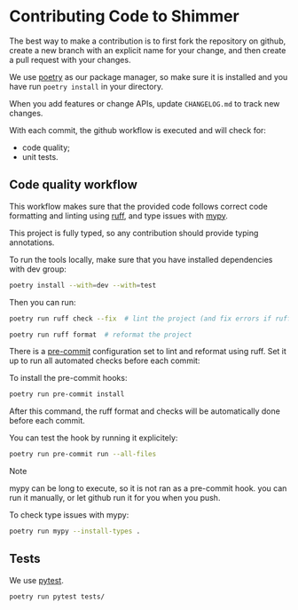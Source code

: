 # Contributing Code to Shimmer

The best way to make a contribution is to first fork the repository on github, 
create a new branch with an explicit name for your change, and then create a pull request with your changes.

We use [poetry](https://python-poetry.org/) as our package manager, 
so make sure it is installed and you have run `poetry install` in your directory.

When you add features or change APIs, update `CHANGELOG.md` to track new changes.

With each commit, the github workflow is executed and will check for:
- code quality;
- unit tests.

## Code quality workflow
This workflow makes sure that the provided code follows correct code formatting
and linting using [ruff](https://github.com/astral-sh/ruff),
and type issues with [mypy](https://github.com/python/mypy).

This project is fully typed, so any contribution should provide typing annotations.

To run the tools locally, make sure that you have installed dependencies with dev group:
```sh
poetry install --with=dev --with=test
```

Then you can run:
```sh
poetry run ruff check --fix  # lint the project (and fix errors if ruff can)
```
```sh
poetry run ruff format  # reformat the project
```

There is a [pre-commit](https://pre-commit.com/) configuration set to lint and
reformat using ruff. Set it up to run all automated checks before each commit:

To install the pre-commit hooks:
```sh
poetry run pre-commit install
```
After this command, the ruff format and checks will be automatically done before
each commit.

You can test the hook by running it explicitely:
```sh
poetry run pre-commit run --all-files
```

> [!NOTE]
> mypy can be long to execute, so it is not ran as a pre-commit hook.
> you can run it manually, or let github run it for you when you push.

To check type issues with mypy:
```sh
poetry run mypy --install-types .
```

## Tests
We use [pytest](https://github.com/pytest-dev/pytest/).

```sh
poetry run pytest tests/
```
